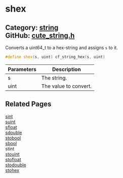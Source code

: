 [](../header.md ':include')

# shex

Category: [string](/api_reference?id=string)  
GitHub: [cute_string.h](https://github.com/RandyGaul/cute_framework/blob/master/include/cute_string.h)  
---

Converts a uint64_t to a hex-string and assigns `s` to it.

```cpp
#define shex(s, uint) cf_string_hex(s, uint)
```

Parameters | Description
--- | ---
s | The string.
uint | The value to convert.

## Related Pages

[sint](/string/sint.md)  
[suint](/string/suint.md)  
[sfloat](/string/sfloat.md)  
[sdouble](/string/sdouble.md)  
[stobool](/string/stobool.md)  
[sbool](/string/sbool.md)  
stint  
[stouint](/string/stouint.md)  
[stofloat](/string/stofloat.md)  
[stodouble](/string/stodouble.md)  
[stohex](/string/stohex.md)  
